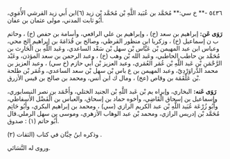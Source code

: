 ٥٤٣٦ -** خ سي:** مُحَمَّد بن عُبَيد اللَّهِ بْن مُحَمَّد بْن زيد (٦)ابن أَبي زيد القرشي الأُمَوِي، أَبُو ثابت المدني، مولى عثمان بن عفان.

**رَوَى عَن:** إبراهيم بن سعد (خ) ، وإبراهيم بن علي الرافعي، وأسامة بن حفص (خ) ، وحاتم ب ن إسماعيل (خ) ، وزكريا ابن منظور القرظي، وصالح بن قُدَامَةَ بن إبراهيم الج محي، وعباس ابن عبد المهيمن بْن عَبَّاس بْن سهل بْن سَعْد الساعدي، وعَبد اللَّهِ بن الْحَارِث بن مُحَمَّد بن حاطب الحاطبي، وعَبد الله بْن وهب (خ) ، وعبد الرحمن بن سعد المؤذن، وعَبْد الرَّحْمَنِ بْن عَبد اللَّهِ بْن عُمَر العُمَري، وعبد العزيز بْن أَبي حازم (خ سي) ، وعبد العزيز بن محمد الدَّراوَرْدِيّ، وعبد المهيمن بن ع باس بْن سهل بْن سعد الساعدي، وعُمَر بْن طلحة بْن عَلْقَمَة بن وقاص (عخ) ، ومال ك ابن أنس، ومحمد بن صالح بن قيس الأزرق.

**رَوَى عَنه:** البخاري، وإبراه يم بْن عَبد اللَّهِ بْن الجنيد الختلي، وأَحْمَد بن نصر النيسابوري، وإسماعيل بن إسحاق الْقَاضِي، وأخوه حماد بن إسحاق، والعباس بن الْفَضْل الأسفاطي، وأَبُو زُرْعَة عُبَيد اللَّهِ بْن عبد الكريم الرازي (سي) ، ومحمد بن إبراهيم البكري، وأَبُو حَاتِم مُحَمَّد بْن إدريس الرازي، ومحمد بْن عبد الوهاب الأزهري، وموسى بن سهل الرملي.قال أَبُو حاتم (١) : صدوق.

وذكره ابنُ حِبَّان في كتاب (الثقات (٢) .

وروى له النَّسَائي.